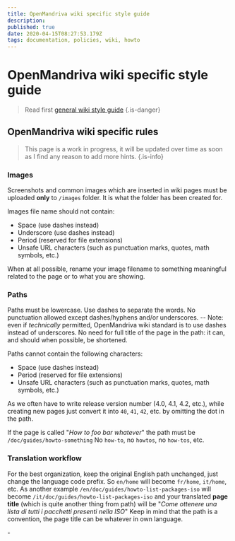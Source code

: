 ```yaml
---
title: OpenMandriva wiki specific style guide
description: 
published: true
date: 2020-04-15T08:27:53.179Z
tags: documentation, policies, wiki, howto
---
```


# OpenMandriva wiki specific style guide
> Read first [general wiki style guide](/en/doc/wiki-style-guide)
{.is-danger}

## OpenMandriva wiki specific rules

> This page is a work in progress, it will be updated over time as soon as I find any reason to add more hints.
{.is-info}


### Images
Screenshots and common images which are inserted in wiki pages must be uploaded **only** to `/images` folder.
It is what the folder has been created for.

Images file name should not contain:
- Space (use dashes instead)
- Underscore (use dashes instead)
- Period (reserved for file extensions)
- Unsafe URL characters (such as punctuation marks, quotes, math symbols, etc.)

When at all possible, rename your image filename to something meaningful related to the page or to what you are showing.

### Paths
Paths  must be lowercase. Use dashes to separate the words.
No punctuation allowed except dashes/hyphens and/or underscores.
-- Note: even if *technically* permitted, OpenMandriva wiki standard is to use dashes instead of underscores.
No need for full title of the page in the path: it can, and should when possible, be shortened.

Paths cannot contain the following characters:
- Space (use dashes instead)
- Period (reserved for file extensions)
- Unsafe URL characters (such as punctuation marks, quotes, math symbols, etc.)

As we often have to write release version number (4.0, 4.1, 4.2, etc.), while creating new pages just convert it into `40`, `41`, `42`, etc. by omitting the dot in the path.

If the page is called "*How to foo bar whatever*" the path must be `/doc/guides/howto-something`
No `how-to`, no `howtos`, no `how-tos`, etc.

### Translation workflow
For the best organization, keep the original English path unchanged, just change the language code prefix. So `en/home` will become `fr/home`, `it/home`, etc.
As another example `/en/doc/guides/howto-list-packages-iso` will become `/it/doc/guides/howto-list-packages-iso` and your translated **page title** (which is quite another thing from path) will be "*Come ottenere una lista di tutti i pacchetti presenti nella ISO*"
Keep in mind that the path is a convention, the page title can be whatever in own language.
  
\-



  



